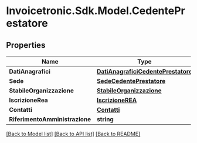 # Invoicetronic.Sdk.Model.CedentePrestatore

## Properties

Name | Type | Description | Notes
------------ | ------------- | ------------- | -------------
**DatiAnagrafici** | [**DatiAnagraficiCedentePrestatore**](DatiAnagraficiCedentePrestatore.md) |  | [optional] 
**Sede** | [**SedeCedentePrestatore**](SedeCedentePrestatore.md) |  | [optional] 
**StabileOrganizzazione** | [**StabileOrganizzazione**](StabileOrganizzazione.md) |  | [optional] 
**IscrizioneRea** | [**IscrizioneREA**](IscrizioneREA.md) |  | [optional] 
**Contatti** | [**Contatti**](Contatti.md) |  | [optional] 
**RiferimentoAmministrazione** | **string** |  | [optional] 

[[Back to Model list]](../README.md#documentation-for-models) [[Back to API list]](../README.md#documentation-for-api-endpoints) [[Back to README]](../README.md)

